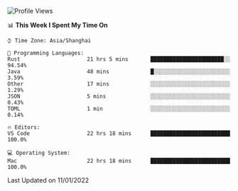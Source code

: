 <!--START_SECTION:waka-->
![Profile Views](http://img.shields.io/badge/Profile%20Views-4-blue)

📊 **This Week I Spent My Time On** 

```text
⌚︎ Time Zone: Asia/Shanghai

💬 Programming Languages: 
Rust                     21 hrs 5 mins       ███████████████████████░░   94.54% 
Java                     48 mins             █░░░░░░░░░░░░░░░░░░░░░░░░   3.59% 
Other                    17 mins             ░░░░░░░░░░░░░░░░░░░░░░░░░   1.29% 
JSON                     5 mins              ░░░░░░░░░░░░░░░░░░░░░░░░░   0.43% 
TOML                     1 min               ░░░░░░░░░░░░░░░░░░░░░░░░░   0.14%

🔥 Editors: 
VS Code                  22 hrs 18 mins      █████████████████████████   100.0%

💻 Operating System: 
Mac                      22 hrs 18 mins      █████████████████████████   100.0%

```


 Last Updated on 11/01/2022
<!--END_SECTION:waka-->
